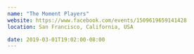 ```yaml
---
name: "The Moment Players"
website: https://www.facebook.com/events/1509619659141428
location: San Francisco, California, USA

date: 2019-03-01T19:02:00-08:00
---
```

